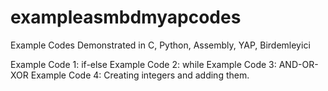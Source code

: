 # exampleasmbdmyapcodes
Example Codes Demonstrated in C, Python, Assembly, YAP, Birdemleyici

Example Code 1: if-else
Example Code 2: while
Example Code 3: AND-OR-XOR
Example Code 4: Creating integers and adding them.
